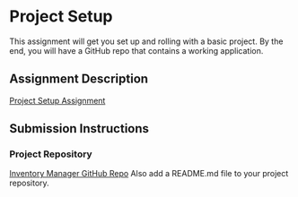 # Project Setup
This assignment will get you set up and rolling with a basic project. By the end, you will have a GitHub repo that contains a working application.

## Assignment Description
[Project Setup Assignment](https://education.launchcode.org/liftoff/assignments/project-setup/)

## Submission Instructions

### Project Repository
[Inventory Manager GitHub Repo](https://github.com/rdiel01/inventory-manager)
Also add a README.md file to your project repository.